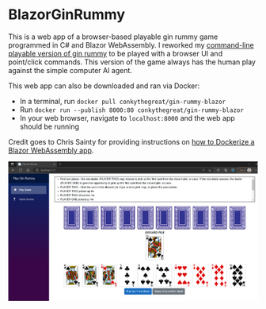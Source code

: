 # BlazorGinRummy

This is a web app of a browser-based playable gin rummy game programmed in C# and Blazor WebAssembly. I reworked my [command-line playable version of gin rummy](https://github.com/ConkyTheGreat/Gin-Rummy-CLI) to be played with a browser UI and point/click commands. This version of the game always has the human play against the simple computer AI agent.

This web app can also be downloaded and ran via Docker:
- In a terminal, run `docker pull conkythegreat/gin-rummy-blazor`
- Run `docker run --publish 8000:80 conkythegreat/gin-rummy-blazor`
- In your web browser, navigate to `localhost:8000` and the web app should be running

Credit goes to Chris Sainty for providing instructions on [how to Dockerize a Blazor WebAssembly app](https://chrissainty.com/containerising-blazor-applications-with-docker-containerising-a-blazor-webassembly-app/).

![Web app screenshot](Image1.PNG)
